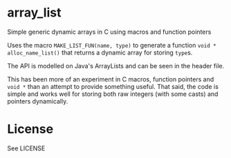 # array_list
Simple generic dynamic arrays in C using macros and function pointers

Uses the macro `MAKE_LIST_FUN(name, type)` to generate a function `void * alloc_name_list()` that returns a dynamic array for storing `type`s.

The API is modelled on Java's ArrayLists and can be seen in the header file.

This has been more of an experiment in C macros, function pointers and `void *` than an attempt to provide something useful.
That said, the code is simple and works well for storing both raw integers (with some casts) and pointers dynamically.

# License
See LICENSE
